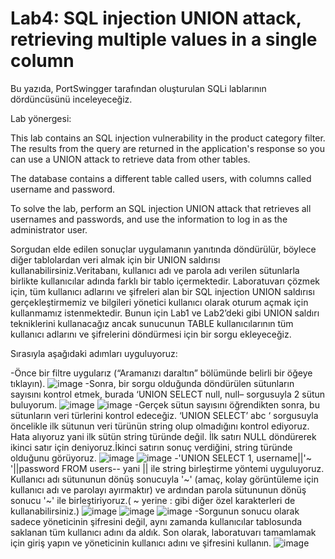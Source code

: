 # Lab4: SQL injection UNION attack, retrieving multiple values in a single column

Bu yazıda, PortSwingger tarafından oluşturulan SQLi lablarının dördüncüsünü inceleyeceğiz.

Lab yönergesi:


This lab contains an SQL injection vulnerability in the product category filter. The results from the query are returned in the application's response so you can use a UNION attack to retrieve data from other tables.

The database contains a different table called users, with columns called username and password.

To solve the lab, perform an SQL injection UNION attack that retrieves all usernames and passwords, and use the information to log in as the administrator user.

Sorgudan elde edilen sonuçlar uygulamanın yanıtında döndürülür, böylece diğer tablolardan veri almak için bir UNION saldırısı kullanabilirsiniz.Veritabanı, kullanıcı adı ve parola adı verilen sütunlarla birlikte kullanıcılar adında farklı bir tablo içermektedir. Laboratuvarı çözmek için, tüm kullanıcı adlarını ve şifreleri alan bir SQL injection UNION saldırısı gerçekleştirmemiz ve bilgileri yönetici kullanıcı olarak oturum açmak için kullanmamız istenmektedir. Bunun için Lab1 ve Lab2’deki gibi UNION saldırı tekniklerini kullanacağız ancak sunucunun TABLE kullanıcılarının tüm kullanıcı adlarını ve şifrelerini döndürmesi için bir sorgu ekleyeceğiz.

Sırasıyla aşağıdaki adımları uyguluyoruz:

-Önce bir filtre uygularız (“Aramanızı daraltın” bölümünde belirli bir öğeye tıklayın).
![image](https://user-images.githubusercontent.com/70814577/113106848-e76e6780-920b-11eb-9436-a16725c56284.png)
-Sonra, bir sorgu olduğunda döndürülen sütunların sayısını kontrol etmek, burada ‘UNION SELECT null, null– sorgusuyla 2 sütun buluyorum.
![image](https://user-images.githubusercontent.com/70814577/113107164-459b4a80-920c-11eb-8590-a82c4a4cb9dd.png)
![image](https://user-images.githubusercontent.com/70814577/113107200-50ee7600-920c-11eb-9567-20fcd22d96dd.png)
-Gerçek sütun sayısını öğrendikten sonra, bu sütunların veri türlerini kontrol edeceğiz. ‘UNION SELECT’ abc ‘ sorgusuyla öncelikle ilk sütunun veri türünün string olup olmadığını kontrol ediyoruz. Hata alıyoruz yani ilk sütün string türünde değil. İlk satırı NULL döndürerek ikinci satır için deniyoruz.İkinci satırın sonuç verdiğini, string türünde olduğunu görüyoruz.
![image](https://user-images.githubusercontent.com/70814577/113107284-69f72700-920c-11eb-9acc-f83a4f9badd8.png)
![image](https://user-images.githubusercontent.com/70814577/113107373-85623200-920c-11eb-8ae4-7a05089e3927.png)
-'UNION SELECT 1, username||'~ '||password FROM users-- yani || ile string birleştirme yöntemi uyguluyoruz. Kullanıcı adı sütununun dönüş sonucuyla '~' (amaç, kolay görüntüleme için kullanıcı adı ve parolayı ayırmaktır) ve ardından parola sütununun dönüş sonucu '~' ile birleştiriyoruz.( ~ yerine : gibi diğer özel karakterleri de kullanabilirsiniz.)
![image](https://user-images.githubusercontent.com/70814577/113107943-251fc000-920d-11eb-8354-6289cea2a945.png)
![image](https://user-images.githubusercontent.com/70814577/113108343-8e9fce80-920d-11eb-9076-3fd6c4de2710.png)
![image](https://user-images.githubusercontent.com/70814577/113108378-99f2fa00-920d-11eb-9dc7-0bdc45549264.png)
-Sorgunun sonucu olarak sadece yöneticinin şifresini değil, aynı zamanda kullanıcılar tablosunda saklanan tüm kullanıcı adını da aldık. Son olarak, laboratuvarı tamamlamak için giriş yapın ve yöneticinin kullanıcı adını ve şifresini kullanın.
![image](https://user-images.githubusercontent.com/70814577/113108581-cb6bc580-920d-11eb-9aef-90d177edbd5d.png)
